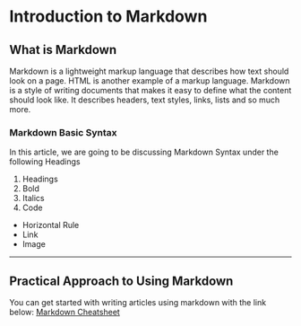 # Introduction to Markdown

## What is Markdown
Markdown is a lightweight markup language that describes how text should look on a page. HTML is another example of a markup language. Markdown is a style of writing documents that makes it easy to define what the content should look like. It describes headers, text styles, links, lists and so much more. 

### Markdown Basic Syntax
In this article, we are going to be discussing Markdown Syntax under the following Headings
1. Headings
2. Bold
3. Italics
4. Code

- Horizontal Rule
- Link
- Image
---
## Practical Approach to Using Markdown
You can get started with writing articles using markdown with the link below:
[Markdown Cheatsheet](https://www.markdownguide.org/cheat-sheet/)
